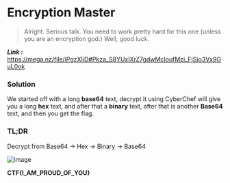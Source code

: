 # Encryption Master
> Alright. Serious talk. You need to work pretty hard for this one (unless you are an encryption god.) Well, good luck.

_**Link :**_ https://mega.nz/file/iPgzXIiD#Pkza_S8YUxIXrZ7gdwMcIoufMzi_FjSio3Vx9GuL0ok
### Solution
We started off with a long **base64** text, decrypt it using CyberChef will give you a long **hex** text, and after that a **binary** text, after that is another **Base64** text, and then you get the flag.
### TL;DR
Decrypt from Base64 -> Hex -> Binary -> Base64

![image](https://github.com/user-attachments/assets/e08fcf60-3127-470d-99b7-619fb36269c3)


**CTF{I_AM_PROUD_OF_YOU}**
